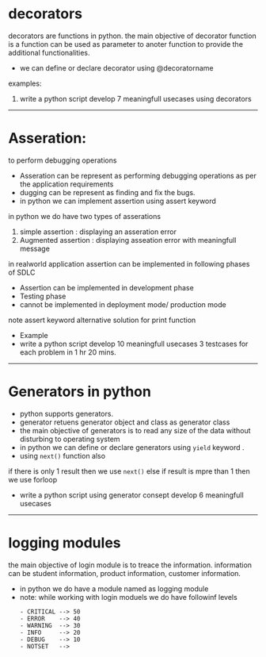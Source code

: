 # decorators
decorators are functions in python. the main objective of decorator function is a function can be used as parameter to anoter function to provide the additional functionalities.
- we can define or declare decorator using @decoratorname


examples:
1. write a python script develop 7 meaningfull usecases using decorators 

---
# Asseration:
to perform debugging operations
- Asseration can be represent as performing debugging operations as per the application requirements 
- dugging can be represent as finding and fix the bugs.
- in python we can implement assertion using assert keyword

in python we do have two types of asserations
1. simple assertion : displaying an asseration error
2. Augmented assertion : displaying asseation error with meaningfull message

in realworld application assertion can be implemented in following phases of SDLC
- Assertion can be implemented in development phase
- Testing phase 
- cannot be implemented in deployment mode/ production mode 

note assert keyword alternative solution for print function

- Example 
- write a python script develop 10 meaningfull usecases 3 testcases for each problem in 1 hr 20 mins.
---


# Generators in python 
- python supports generators.
- generator retuens generator object and class as generator class 
- the main objective of generators is to read any size of the data without disturbing to operating system 
- in python we can define or declare generators using `yield` keyword .
- using `next()` function also 

if there is only 1 result then we use `next()` 
else if result is mpre than 1 then we use forloop 


- write a python script using generator consept develop 6 meaningfull usecases


---

# logging modules
the main objective of login module is to treace the information. information can be student information, product information, customer information. 
- in python we do have a module named as logging module 
- note: while working with login moduels we do have followinf levels
    ```
    - CRITICAL --> 50
    - ERROR    --> 40
    - WARNING  --> 30
    - INFO     --> 20
    - DEBUG    --> 10
    - NOTSET   --> 
    ```
    


    
